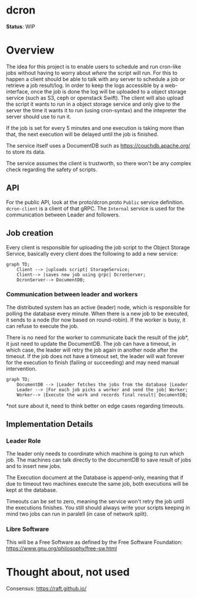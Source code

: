 # dcron
**Status**: WIP

# Overview
The idea for this project is to enable users to schedule and run cron-like jobs without having to worry about *where* the script will run. For this to happen a client should be able to talk with any server to schedule a job or retrieve a job result/log. In order to keep the logs accessible by a web-interface, once the job is done 
the log will be uploaded to a object storage service (such as S3, ceph or openstack Swift). The client will also upload the script it wants to run in a object storage service and only give to the server the time it wants it to run (using cron-syntax) and the intepreter the server should use to run it.

If the job is set for every 5 minutes and one execution is taking more than that, the next execution will be delayed until the job is finished.

The service itself uses a DocumentDB such as https://couchdb.apache.org/ to store its data.

The service assumes the client is trustworth, so there won't be any complex check regarding the safety of scripts.

## API

For the public API, look at the proto/dcron.proto `Public` service definition. `dcron-client` is a client of that gRPC. The `Internal` service is used for the communication between Leader and followers.

## Job creation

Every client is responsible for uploading the job script to the Object Storage Service, basically every client does the following to add a new service:

```mermaid
graph TD;
    Client --> |uploads script| StorageService;
    Client--> |saves new job using grpc| DcronServer;
    DcronServer--> DocumentDB;
```

### Communication between leader and workers

The distributed system has an active (leader) node, which is responsible for polling the database every minute. When there is a new job to be executed, it sends to a node (for now based on round-robin). If the worker is busy, it can refuse to execute the job.

There is no need for the worker to communicate back the result of the job*, it just need to update the DocumentDB. The job can have a timeout, in which case, the leader will retry the job again in another node after the timeout. If the job does not have a timeout set, the leader will wait forever for the execution to finish (failing or succeeding) and may need manual intervention.


```mermaid
graph TD;
    DocumentDB --> |Leader fetches the jobs from the database |Leader
    Leader --> |For each job picks a worker and send the job| Worker;
    Worker--> |Execute the work and records final result| DocumentDB;
```

*not sure about it, need to think better on edge cases regarding timeouts.

## Implementation Details

### Leader Role

The leader only needs to coordinate which machine is going to run which job. The machines can talk directly to the documentDB to save result of jobs and to insert new jobs.

The Execution document at the Database is append-only, meaning that if due to timeout two machines execute the same job, both executions will be kept at the database.

Timeouts can be set to zero, meaning the service won't retry the job until the executions finishes. You still should always write your scripts keeping in mind two jobs can run in paralell (in case of network split).

### Libre Software

This will be a Free Software as defined by the Free Software Foundation: https://www.gnu.org/philosophy/free-sw.html

# Thought about, not used

Consensus: https://raft.github.io/
